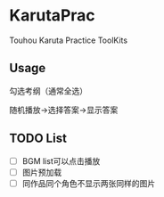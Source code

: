 # KarutaPrac
Touhou Karuta Practice ToolKits

## Usage

勾选考纲（通常全选）

随机播放->选择答案->显示答案

## TODO List

- [ ] BGM list可以点击播放
- [ ] 图片预加载
- [ ] 同作品同个角色不显示两张同样的图片